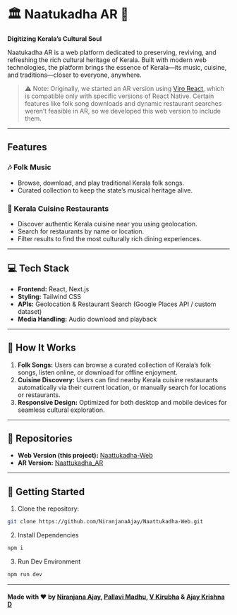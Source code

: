# 🏛️ Naatukadha AR 🌿

**Digitizing Kerala’s Cultural Soul**

Naatukadha AR is a web platform dedicated to preserving, reviving, and refreshing the rich cultural heritage of Kerala. Built with modern web technologies, the platform brings the essence of Kerala—its music, cuisine, and traditions—closer to everyone, anywhere.

> ⚠️ Note: Originally, we started an AR version using [Viro React](https://github.com/Ajay-Krishna00/Nattukadha-AR), which is compatible only with specific versions of React Native. Certain features like folk song downloads and dynamic restaurant searches weren’t feasible in AR, so we developed this web version to include them.

---

## Features

### 🎶 Folk Music
- Browse, download, and play traditional Kerala folk songs.
- Curated collection to keep the state’s musical heritage alive.

### 🍲 Kerala Cuisine Restaurants
- Discover authentic Kerala cuisine near you using geolocation.
- Search for restaurants by name or location.
- Filter results to find the most culturally rich dining experiences.

---

## 💻 Tech Stack

- **Frontend:** React, Next.js  
- **Styling:** Tailwind CSS  
- **APIs:** Geolocation & Restaurant Search (Google Places API / custom dataset)  
- **Media Handling:** Audio download and playback  

---

## 🌟 How It Works

1. **Folk Songs:** Users can browse a curated collection of Kerala’s folk songs, listen online, or download for offline enjoyment.  
2. **Cuisine Discovery:** Users can find nearby Kerala cuisine restaurants automatically via their current location, or manually search for locations or restaurants.  
3. **Responsive Design:** Optimized for both desktop and mobile devices for seamless cultural exploration.  

---

## 🔗 Repositories

- **Web Version (this project):** [Naattukadha-Web](https://github.com/NiranjanaAjay/Naattukadha-Web)  
- **AR Version:** [Naattukadha_AR](https://github.com/Ajay-Krishna00/Nattukadha-AR)  

---

## 🚀 Getting Started

1. Clone the repository:
```bash
git clone https://github.com/NiranjanaAjay/Naattukadha-Web.git
```
2. Install Dependencies
```bash
npm i
```
3. Run Dev Environment
```bash
npm run dev
```

---

#### Made with ❤️ by [Niranjana Ajay](https://github.com/NiranjanaAjay), [Pallavi Madhu](https://github.com/Pallavi-Madhu), [V Kirubha](https://github.com/3-stardust-7) & [Ajay Krishna D](https://github.com/Ajay-Krishna00/)